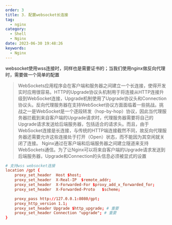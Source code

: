 ```yaml
---
order: 3
title: 3. 配置websocket长连接
tag:
  - nginx
category:
  - Shell
  - Nginx
date: 2023-06-30 19:48:26
keywords:
  - Nginx
---
```



websocket使用wss连接时，同样也是需要证书的；当我们使用nginx做反向代理时，需要做一个简单的配置

<!-- more -->

> WebSockets应用程序会在客户端和服务器之间建立一个长连接，使得开发实时应用很容易。HTTP的Upgrade协议头机制用于将连接从HTTP连接升级到WebSocket连接，Upgrade机制使用了Upgrade协议头和Connection协议头。反向代理服务器在支持WebSocket协议方面面临着一些挑战。挑战之一是WebSocket是一个逐段转发（hop-by-hop）协议，因此当代理服务器拦截到来自客户端的Upgrade请求时，代理服务器需要将自己的Upgrade请求发送给后端服务器，包括适合的请求头。而且，由于WebSocket连接是长连接，与传统的HTTP端连接截然不同，故反向代理服务器还需要允许这些连接处于打开（Open）状态，而不能因为其空闲就关闭了连接。
Nginx通过在客户端和后端服务器之间建立隧道来支持WebSockets通信。为了让Nginx可以将来自客户端的Upgrade请求发送到后端服务器，Upgrade和Connection的头信息必须被显式的设置

```conf
# 支持wss websocket连接
location /gpt {
    proxy_set_header  Host $host;
    proxy_set_header  X-Real-IP  $remote_addr;
    proxy_set_header  X-Forwarded-For $proxy_add_x_forwarded_for;
    proxy_set_header  X-Forwarded-Proto   $scheme;

    proxy_pass http://127.0.0.1:8080/gpt;
    proxy_http_version 1.1;
    proxy_set_header Upgrade $http_upgrade; # 重要
    proxy_set_header Connection "upgrade"; # 重要
}
```
